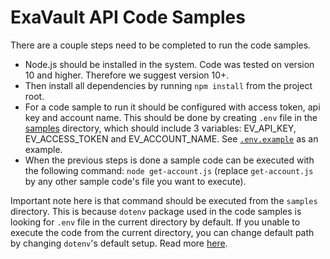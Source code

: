 # ExaVault API Code Samples

There are a couple steps need to be completed to run the code samples.

- Node.js should be installed in the system. Code was tested on version 10 and higher. Therefore we suggest version 10+.
- Then install all dependencies by running `npm install` from the project root.
- For a code sample to run it should be configured with access token, api key and account name. 
This should be done by creating `.env` file in the [samples](../samples) directory, which should include 3 variables:
EV_API_KEY, EV_ACCESS_TOKEN and EV_ACCOUNT_NAME. See [`.env.example`](./.env.example) as an example.
- When the previous steps is done a sample code can be executed with the following command: `node get-account.js` (replace `get-account.js` by any other sample code's file you want to execute). 

Important note here is that command should be executed from the `samples` directory. This is because `dotenv` package used in the code samples is looking for `.env` file in the current directory by default.
If you unable to execute the code from the current directory, you can change default path by changing `dotenv`'s default setup. Read more [here](https://www.npmjs.com/package/dotenv#path).
    